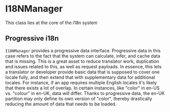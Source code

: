 # I18NManager
This class lies at the core of the i18n system

## Progressive i18n
`I18NManager` provides a progressive data interface. Progressive data in this case refers to the fact that the system can calculate, infer, and cache data that is missing. This is a great asset to reduce translator work, duplication and issues related to this, as well as request payloads. In essence, this lets a translator or developer provide basic data that is supposed to cover one locale fully, and then extend that with supplementary data for additional locales. For instance, if an app requires multiple English locales it's likely that there exists a lot of overlap. In certain instances, like "color" in en-US vs. "colour" in en-UK, data will differ. Thanks to progressive data, the en-UK partition may only define its own version of "color", thereby drastically reducing the amount of data that needs to be loaded.
